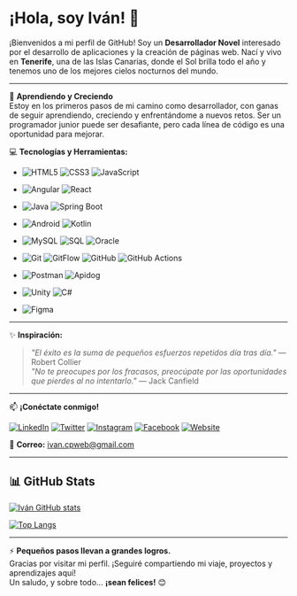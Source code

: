 # ¡Hola, soy Iván! 👋

¡Bienvenidos a mi perfil de GitHub! Soy un **Desarrollador Novel** interesado por el desarrollo de aplicaciones y la creación de páginas web. Nací y vivo en **Tenerife**, una de las Islas Canarias, donde el Sol brilla todo el año y tenemos uno de los mejores cielos nocturnos del mundo.

---

🌱 **Aprendiendo y Creciendo**  
Estoy en los primeros pasos de mi camino como desarrollador, con ganas de seguir aprendiendo, creciendo y enfrentándome a nuevos retos. Ser un programador junior puede ser desafiante, pero cada línea de código es una oportunidad para mejorar.

💻 **Tecnologías y Herramientas:**

- ![HTML5](https://img.shields.io/badge/HTML5-E34F26?style=for-the-badge&logo=html5&logoColor=white) ![CSS3](https://img.shields.io/badge/CSS3-1572B6?style=for-the-badge&logo=css3&logoColor=white) ![JavaScript](https://img.shields.io/badge/JavaScript-F7DF1E?style=for-the-badge&logo=javascript&logoColor=black)

- ![Angular](https://img.shields.io/badge/Angular-DD0031?style=for-the-badge&logo=angular&logoColor=white) ![React](https://img.shields.io/badge/React-20232A?style=for-the-badge&logo=react&logoColor=61DAFB)

- ![Java](https://img.shields.io/badge/Java-007396?style=for-the-badge&logo=java&logoColor=white) ![Spring Boot](https://img.shields.io/badge/Spring%20Boot-6DB33F?style=for-the-badge&logo=spring-boot&logoColor=white)

- ![Android](https://img.shields.io/badge/Android-3DDC84?style=for-the-badge&logo=android&logoColor=white) ![Kotlin](https://img.shields.io/badge/Kotlin-0095D5?style=for-the-badge&logo=kotlin&logoColor=white)

- ![MySQL](https://img.shields.io/badge/MySQL-4479A1?style=for-the-badge&logo=mysql&logoColor=white) ![SQL](https://img.shields.io/badge/SQL-CC2927?style=for-the-badge&logo=microsoft-sql-server&logoColor=white) ![Oracle](https://img.shields.io/badge/Oracle-F80000?style=for-the-badge&logo=oracle&logoColor=white)

- ![Git](https://img.shields.io/badge/Git-F05032?style=for-the-badge&logo=git&logoColor=white) ![GitFlow](https://img.shields.io/badge/GitFlow-29ABE2?style=for-the-badge&logo=git&logoColor=white) ![GitHub](https://img.shields.io/badge/GitHub-181717?style=for-the-badge&logo=github&logoColor=white) ![GitHub Actions](https://img.shields.io/badge/GitHub%20Actions-2088FF?style=for-the-badge&logo=github-actions&logoColor=white)

- ![Postman](https://img.shields.io/badge/Postman-FF6C37?style=for-the-badge&logo=postman&logoColor=white) ![Apidog](https://img.shields.io/badge/Apidog-FF4C4C?style=for-the-badge&logo=apidog&logoColor=white)

- ![Unity](https://img.shields.io/badge/Unity-000000?style=for-the-badge&logo=unity&logoColor=white) ![C#](https://img.shields.io/badge/C%23-239120?style=for-the-badge&logo=c-sharp&logoColor=white)

- ![Figma](https://img.shields.io/badge/Figma-F24E1E?style=for-the-badge&logo=figma&logoColor=white)

---

✨ **Inspiración:**

> _"El éxito es la suma de pequeños esfuerzos repetidos día tras día."_ — Robert Collier  
> _"No te preocupes por los fracasos, preocúpate por las oportunidades que pierdes al no intentarlo."_ — Jack Canfield

---

📫 **¡Conéctate conmigo!**

[![LinkedIn](https://img.shields.io/badge/LinkedIn-0077B5?style=for-the-badge&logo=linkedin&logoColor=white)](https://www.linkedin.com/in/ivan-bazaga-gonzalez/) 
[![Twitter](https://img.shields.io/badge/Twitter-1DA1F2?style=for-the-badge&logo=twitter&logoColor=white)](https://twitter.com/IvanGon08379247) 
[![Instagram](https://img.shields.io/badge/Instagram-E4405F?style=for-the-badge&logo=instagram&logoColor=white)](https://www.instagram.com/astrotenerife/) 
[![Facebook](https://img.shields.io/badge/Facebook-1877F2?style=for-the-badge&logo=facebook&logoColor=white)](https://facebook.com/ibazaga/) 
[![Website](https://img.shields.io/badge/Website-000000?style=for-the-badge&logo=About.me&logoColor=white)](https://www.astrotenerife.com/)

📧 **Correo:** [ivan.cpweb@gmail.com](mailto:ivan.cpweb@gmail.com)

---

## 📊 GitHub Stats

[![Iván GitHub stats](https://github-readme-stats.vercel.app/api?username=IvBanzaga&show_icons=true&theme=transparent)](https://github.com/anuraghazra/github-readme-stats)

[![Top Langs](https://github-readme-stats.vercel.app/api/top-langs/?username=IvBanzaga&layout=compact&theme=transparent)](https://github.com/anuraghazra/github-readme-stats)

---

⚡ **Pequeños pasos llevan a grandes logros.**  
Gracias por visitar mi perfil. ¡Seguiré compartiendo mi viaje, proyectos y aprendizajes aquí!  
Un saludo, y sobre todo... **¡sean felices!** 😊
